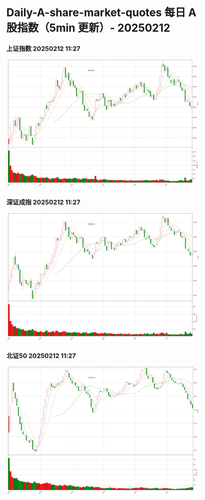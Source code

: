 
# Daily-A-share-market-quotes 每日 A 股指数（5min 更新）- 20250212

### 上证指数 20250212 11:27
![](./fig/2025/2/20250212-sh000001.png)

### 深证成指 20250212 11:27
![](./fig/2025/2/20250212-sz399001.png)

### 北证50 20250212 11:27
![](./fig/2025/2/20250212-bj899050.png)
